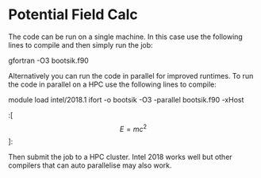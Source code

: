 # Potential Field Calc

The code can be run on a single machine. In this case use the following lines to compile and then simply run the job:

gfortran -O3 bootsik.f90

Alternatively you can run the code in parallel for improved runtimes.
To run the code in parallel on a HPC use the following lines to compile:

module load intel/2018.1
ifort -o bootsik -O3 -parallel bootsik.f90 -xHost

:[$$E=mc^2$$]:

Then submit the job to a HPC cluster. Intel 2018 works well but other compilers that can auto parallelise may also work.
